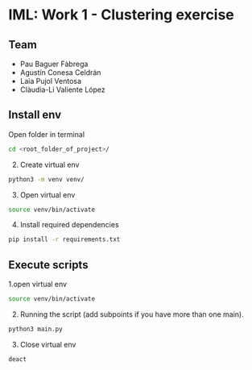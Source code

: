 # IML: Work 1 - Clustering exercise

## Team
* Pau Baguer Fàbrega
* Agustín Conesa Celdrán
* Laia Pujol Ventosa
* Clàudia-Li Valiente López

## Install env
Open folder in terminal
```bash
cd <root_folder_of_project>/
```
2. Create virtual env
```bash
python3 -m venv venv/
```
3. Open virtual env
```bash
source venv/bin/activate
```
4. Install required dependencies
```bash
pip install -r requirements.txt
```

## Execute scripts
1.open virtual env
```bash
source venv/bin/activate
```
2. Running the script (add subpoints if you have more than one main).
 ```bash
 python3 main.py
 ```

3. Close virtual env
```bash
deact
